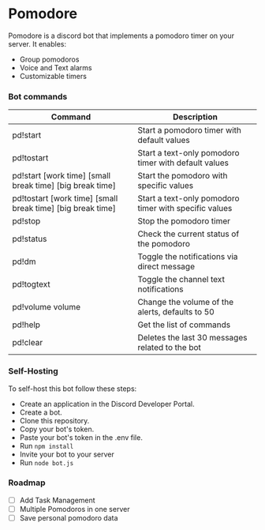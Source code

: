 # Pomodore

Pomodore is a discord bot that implements a pomodoro timer on your server.
It enables:

- Group pomodoros
- Voice and Text alarms
- Customizable timers

### Bot commands

| Command                                                    | Description                                           |
| ---------------------------------------------------------- | ----------------------------------------------------- |
| pd!start                                                   | Start a pomodoro timer with default values            |
| pd!tostart                                                 | Start a text-only pomodoro timer with default values  |
| pd!start [work time] [small break time] [big break time]   | Start the pomodoro with specific values               |
| pd!tostart [work time] [small break time] [big break time] | Start a text-only pomodoro timer with specific values |
| pd!stop                                                    | Stop the pomodoro timer                               |
| pd!status                                                  | Check the current status of the pomodoro              |
| pd!dm                                                      | Toggle the notifications via direct message           |
| pd!togtext                                                 | Toggle the channel text notifications                 |
| pd!volume volume                                           | Change the volume of the alerts, defaults to 50       |
| pd!help                                                    | Get the list of commands                              |
| pd!clear                                                   | Deletes the last 30 messages related to the bot       |

### Self-Hosting

To self-host this bot follow these steps:

- Create an application in the Discord Developer Portal.
- Create a bot.
- Clone this repository.
- Copy your bot's token.
- Paste your bot's token in the .env file.
- Run `npm install`
- Invite your bot to your server
- Run `node bot.js`

### Roadmap

- [ ] Add Task Management
- [ ] Multiple Pomodoros in one server
- [ ] Save personal pomodoro data
